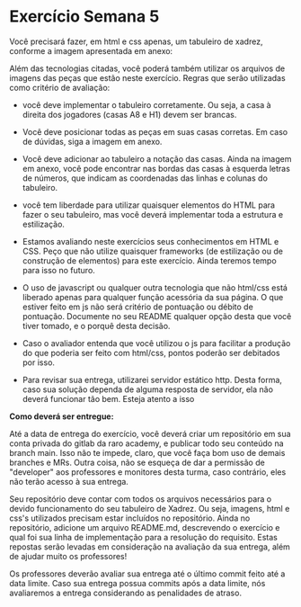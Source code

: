 # Exercício Semana 5

Você precisará fazer, em html e css apenas, um tabuleiro de xadrez, conforme a imagem apresentada em anexo:

Além das tecnologias citadas, você poderá também utilizar os arquivos de imagens das peças que estão neste exercício. Regras que serão utilizadas como critério de avaliação:

- você deve implementar o tabuleiro corretamente. Ou seja, a casa à direita dos jogadores (casas A8 e H1) devem ser brancas.

- Você deve posicionar todas as peças em suas casas corretas. Em caso de dúvidas, siga a imagem em anexo.

- Você deve adicionar ao tabuleiro a notação das casas. Ainda na imagem em anexo, você pode encontrar nas bordas das casas à esquerda letras de números, que indicam as coordenadas das linhas e colunas do tabuleiro.

- você tem liberdade para utilizar quaisquer elementos do HTML para fazer o seu tabuleiro, mas você deverá implementar toda a estrutura e estilização.
- Estamos avaliando neste exercícios seus conhecimentos em HTML e CSS. Peço que não utilize quaisquer frameworks (de estilização ou de construção de elementos) para este exercício. Ainda teremos tempo para isso no futuro.
- O uso de javascript ou qualquer outra tecnologia que não html/css está liberado apenas para qualquer função acessória da sua página. O que estiver feito em js não será critério de pontuação ou débito de pontuação. Documente no seu README qualquer opção desta que você tiver tomado, e o porquê desta decisão.
- Caso o avaliador entenda que você utilizou o js para facilitar a produção do que poderia ser feito com html/css, pontos poderão ser debitados por isso.
- Para revisar sua entrega, utilizarei servidor estático http. Desta forma, caso sua solução dependa de alguma resposta de servidor, ela não deverá funcionar tão bem. Esteja atento a isso

**Como deverá ser entregue:**

Até a data de entrega do exercício, você deverá criar um repositório em sua conta privada do gitlab da raro academy, e publicar todo seu conteúdo na branch main. Isso não te impede, claro, que você faça bom uso de demais branches e MRs. Outra coisa, não se esqueça de dar a permissão de "developer" aos professores e monitores desta turma, caso contrário, eles não terão acesso à sua entrega.

Seu repositório deve contar com todos os arquivos necessários para o devido funcionamento do seu tabuleiro de Xadrez. Ou seja, imagens, html e css's utilizados precisam estar incluídos no repositório. Ainda no repositório, adicione um arquivo README.md, descrevendo o exercício e qual foi sua linha de implementação para a resolução do requisito. Estas repostas serão levadas em consideração na avaliação da sua entrega, além de ajudar muito os professores!

Os professores deverão avaliar sua entrega até o último commit feito até a data limite. Caso sua entrega possua commits após a data limite, nós avaliaremos a entrega considerando as penalidades de atraso.
